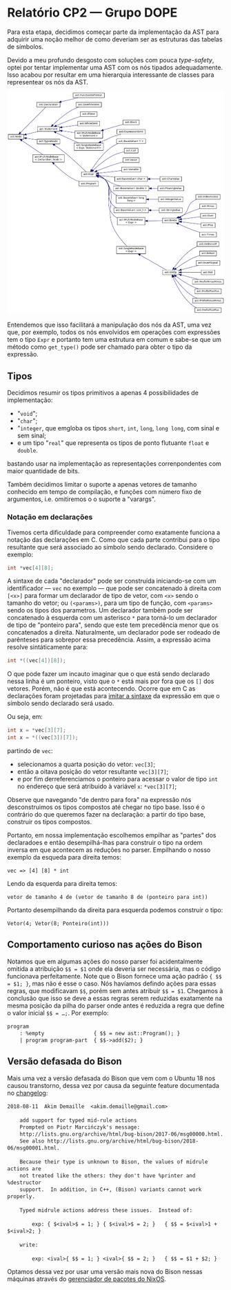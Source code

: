 # Relatório CP2 — Grupo DOPE

Para esta etapa, decidimos começar parte da implementação da AST para adquirir
uma noção melhor de como deveriam ser as estruturas das tabelas de símbolos.

Devido a meu profundo desgosto com soluções com pouca _type-safety_, optei por
tentar implementar uma AST com os nós tipados adequadamente. Isso acabou por
resultar em uma hierarquia interessante de classes para representear os nós da
AST.

![Hierarquia de classes da AST](./docs/inherit_graph_1.png)

Entendemos que isso facilitará a manipulação dos nós da AST, uma vez que, por
exemplo, todos os nós envolvidos em operações com expressões tem o tipo `Expr` e
portanto tem uma estrutura em comum e sabe-se que um método como `get_type()`
pode ser chamado para obter o tipo da expressão.

## Tipos

Decidimos resumir os tipos primitivos a apenas 4 possibilidades de
implementação:

- "`void`";
- "`char`";
- "`integer`, que emgloba os tipos `short`,
  `int`, `long`, `long long`, com sinal e sem sinal;
- e um tipo "`real`" que
  representa os tipos de ponto flutuante `float` e `double`.

bastando usar na implementação as representações correnpondentes com maior
quantidade de bits.

Também decidimos limitar o suporte a apenas vetores de tamanho conhecido em
tempo de compilação, e funções com número fixo de argumentos, i.e. omitiremos o
o suporte a "varargs".

### Notação em declarações

Tivemos certa dificuldade para compreender como exatamente funciona a notação
das declarações em C. Como que cada parte contribui para o tipo resultante que
será associado ao símbolo sendo declarado. Considere o exemplo:

```c
int *vec[4][8];
```

A sintaxe de cada "declarador" pode ser construída iniciando-se com um
identificador — `vec` no exemplo — que pode ser concatenado à direita com
`[<x>]` para formar um declarador de tipo de vetor, com `<x>` sendo o tamanho do
vetor; ou `(<params>)`, para um tipo de função, com `<params>` sendo os tipos
dos parametros. Um declarador também pode ser concatenado à esquerda com um
asterisco `*` para torná-lo um declarador de tipo de "ponteiro para", sendo que
este tem precedência menor que os concatenados a direita. Naturalmente, um
declarador pode ser rodeado de parênteses para sobrepor essa precedência. Assim,
a expressão acima resolve sintáticamente para:

```c
int *((vec[4])[8]);
```

O que pode fazer um incauto imaginar que o que está sendo declarado nessa linha
é um ponteiro, visto que o `*` está mais por fora que os `[]` dos vetores.
Porém, não é que está acontecendo. Ocorre que em C as declarações foram
projetadas para [imitar a sintaxe][bad-pointers] da expressão em que o símbolo
sendo declarado será usado.

Ou seja, em:

```c
int x = *vec[3][7];
int x = *((vec[3])[7]);
```

partindo de `vec`:

- selecionamos a quarta posição do vetor: `vec[3]`;
- então a oitava posição do vetor resultante `vec[3][7]`;
- e por fim derreferenciamos o ponteiro para acessar o valor de tipo `int` no
  endereço que será atribuido à variável `x`: `*vec[3][7]`;

Observe que navegando "de dentro para fora" na expressão nós desconstruimos os
tipos compostos até chegar no tipo base. Isso é o contrário do que queremos
fazer na declaração: a partir do tipo base, construir os tipos compostos.

Portanto, em nossa implementação escolhemos empilhar as "partes" dos declaradoes
e então desempilhá-lhas para construir o tipo na ordem inversa em que acontecem
as reduções no parser. Empilhando o nosso exemplo da esqueda para direita temos:

    vec => [4] [8] * int

Lendo da esquerda para direita temos:

    vetor de tamanho 4 de (vetor de tamanho 8 de (ponteiro para int))

Portanto desempilhando da direita para esquerda podemos construir o tipo:

    Vetor(4; Vetor(8; Ponteiro(int)))

[bad-pointers]: https://www.quora.com/C-programming-language/Why-doesnt-C-use-better-notation-for-pointers
[c-del]: https://eigenstate.org/notes/c-decl
[spiral]: http://c-faq.com/decl/spiral.anderson.html
[so1]: https://stackoverflow.com/a/13592908/1967121
[so2]: https://stackoverflow.com/a/21300975/1967121

## Comportamento curioso nas ações do Bison

Notamos que em algumas ações do nosso parser foi acidentalmente omitida a
atribuição `$$ = $1` onde ela deveria ser necessária, mas o código funcionava
perfeitamente. Note que o Bison fornece uma ação padrão `{ $$ = $1; }`, mas não
é esse o caso. Nós havíamos defindo ações para essas regras, que modificavam
`$$`, porém sem antes atribuir `$$ = $1`. Chegamos à conclusão que isso se deve
a essas regras serem reduzidas exatamente na mesma posição da pilha do parser
onde antes é reduzida a regra que define o valor inicial `$$ = …;`. Por exemplo:

```
program
    : %empty                { $$ = new ast::Program(); }
    | program program-part  { $$->add($2); }
```

## Versão defasada do Bison

Mais uma vez a versão defasada do Bison que vem com o Ubuntu 18 nos causou
transtorno, dessa vez por causa da seguinte feature documentada no [changelog]:

```
2018-08-11  Akim Demaille  <akim.demaille@gmail.com>

	add support for typed mid-rule actions
	Prompted on Piotr Marcińczyk's message:
	http://lists.gnu.org/archive/html/bug-bison/2017-06/msg00000.html.
	See also http://lists.gnu.org/archive/html/bug-bison/2018-06/msg00001.html.

	Because their type is unknown to Bison, the values of midrule actions are
	not treated like the others: they don't have %printer and %destructor
	support.  In addition, in C++, (Bison) variants cannot work properly.

	Typed midrule actions address these issues.  Instead of:

	    exp: { $<ival>$ = 1; } { $<ival>$ = 2; }   { $$ = $<ival>1 + $<ival>2; }

	write:

	    exp: <ival>{ $$ = 1; } <ival>{ $$ = 2; }   { $$ = $1 + $2; }
```

Optamos dessa vez por usar uma versão mais nova do Bison nessas máquinas através
do [gerenciador de pacotes do NixOS][nix].

[changelog]: https://fossies.org/linux/bison/ChangeLog
[nix]: https://nixos.org/guides/install-nix.html
